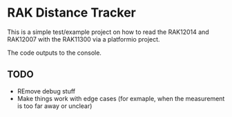 # RAK Distance Tracker

This is a simple test/example project on how to read the RAK12014 and RAK12007 with the RAK11300 via a platformio project.

The code outputs to the console.

## TODO

- REmove debug stuff
- Make things work with edge cases (for exmaple, when the measurement is too far away or unclear)

